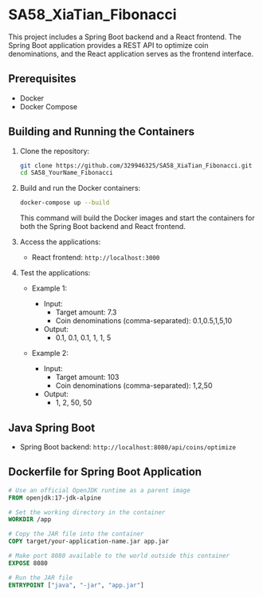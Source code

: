 # SA58_XiaTian_Fibonacci

This project includes a Spring Boot backend and a React frontend. The Spring Boot application provides a REST API to optimize coin denominations, and the React application serves as the frontend interface.

## Prerequisites

- Docker
- Docker Compose

## Building and Running the Containers

1. Clone the repository:

    ```bash
    git clone https://github.com/329946325/SA58_XiaTian_Fibonacci.git
    cd SA58_YourName_Fibonacci
    ```

2. Build and run the Docker containers:

    ```bash
    docker-compose up --build
    ```

    This command will build the Docker images and start the containers for both the Spring Boot backend and React frontend.

3. Access the applications:
    - React frontend: `http://localhost:3000`

3. Test the applications:
    - Example 1:
        - Input:
            - Target amount: 7.3
            - Coin denominations (comma-separated): 0.1,0.5,1,5,10
        - Output: 
           - 0.1, 0.1, 0.1, 1, 1, 5

    - Example 2:
        - Input:
            - Target amount: 103
            - Coin denominations (comma-separated): 1,2,50
        - Output: 
            - 1, 2, 50, 50



## Java Spring Boot
- Spring Boot backend: `http://localhost:8080/api/coins/optimize`

## Dockerfile for Spring Boot Application

```dockerfile
# Use an official OpenJDK runtime as a parent image
FROM openjdk:17-jdk-alpine

# Set the working directory in the container
WORKDIR /app

# Copy the JAR file into the container
COPY target/your-application-name.jar app.jar

# Make port 8080 available to the world outside this container
EXPOSE 8080

# Run the JAR file
ENTRYPOINT ["java", "-jar", "app.jar"]
